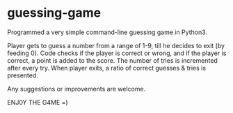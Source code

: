 # guessing-game
Programmed a very simple command-line guessing game in Python3.

Player gets to guess a number from a range of 1-9, till he decides to exit (by feeding 0).
Code checks if the player is correct or wrong, and if the player is correct, a point is added to the score.
The number of tries is incremented after every try.
When player exits, a ratio of correct guesses & tries is presented.

Any suggestions or improvements are welcome.

ENJ0Y THE G4ME =)
